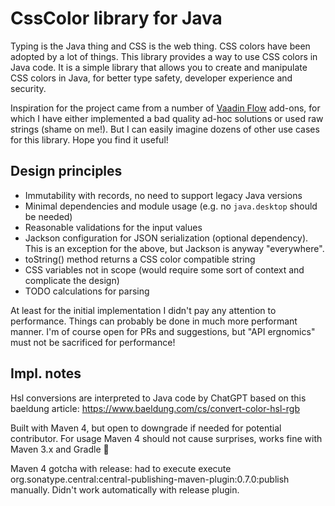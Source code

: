 # CssColor library for Java

Typing is the Java thing and CSS is the web thing. CSS colors have been adopted by a lot of things. This library provides a way to use CSS colors in Java code. It is a simple library that allows you to create and manipulate CSS colors in Java, for better type safety, developer experience and security.

Inspiration for the project came from a number of [Vaadin Flow](https://vaadin.com/flow) add-ons, for which I have either implemented a bad quality ad-hoc solutions or used raw strings (shame on me!). But I can easily imagine dozens of other use cases for this library. Hope you find it useful!

## Design principles

 * Immutability with records, no need to support legacy Java versions
 * Minimal dependencies and module usage (e.g. no `java.desktop` should be needed)
 * Reasonable validations for the input values
 * Jackson configuration for JSON serialization (optional dependency). This is an exception for the above, but Jackson is anyway "everywhere".
 * toString() method returns a CSS color compatible string
 * CSS variables not in scope (would require some sort of context and complicate the design)
 * TODO calculations for parsing

At least for the initial implementation I didn't pay any attention to performance. Things can probably be done in much more performant manner. I'm of course open for PRs and suggestions, but "API ergnomics" must not be sacrificed for performance!

## Impl. notes

Hsl conversions are interpreted to Java code by ChatGPT based on this baeldung article: https://www.baeldung.com/cs/convert-color-hsl-rgb

Built with Maven 4, but open to downgrade if needed for potential contributor. For usage Maven 4 should not cause surprises, works fine with Maven 3.x and Gradle 🧸

Maven 4 gotcha with release: had to execute execute org.sonatype.central:central-publishing-maven-plugin:0.7.0:publish manually. Didn't work automatically with release plugin.
